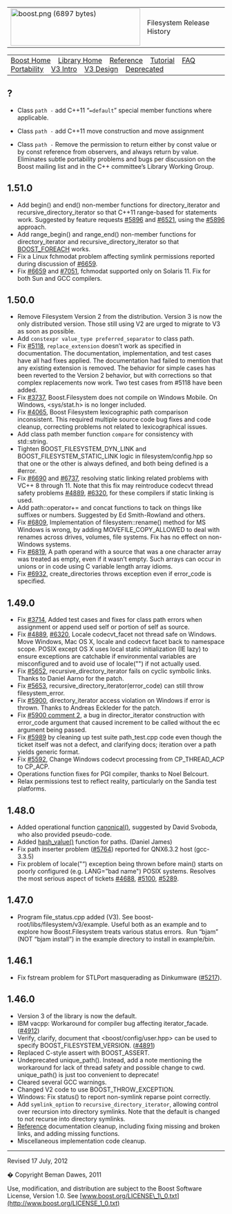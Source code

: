<table><tbody><tr class="odd"><td><a href="../../../index.htm"><img src="../../../boost.png" alt="boost.png (6897 bytes)" width="300" height="86" /></a></td><td>Filesystem Release History</td></tr></tbody></table>

<table><tbody><tr class="odd"><td><a href="../../../index.htm">Boost Home</a>    <a href="index.htm">Library Home</a>    <a href="reference.html">Reference</a>    <a href="tutorial.html">Tutorial</a>    <a href="faq.htm">FAQ</a>    <a href="portability_guide.htm">Portability</a>    <a href="v3.html">V3 Intro</a>    <a href="v3_design.html">V3 Design</a>    <a href="deprecated.html">Deprecated</a>   </td></tr></tbody></table>

?
-

-   Class `path -` add C++11 “`=default`” special member functions where applicable.

-   Class `path -` add C++11 move construction and move assignment

-   Class `path -` Remove the permission to return either by const value or by const reference from observers, and always return by value. Eliminates subtle portability problems and bugs per discussion on the Boost mailing list and in the C++ committee’s Library Working Group.

1.51.0
------

-   Add begin() and end() non-member functions for directory\_iterator and recursive\_directory\_iterator so that C++11 range-based for statements work. Suggested by feature requests [\#5896](https://svn.boost.org/trac/boost/ticket/5896) and [\#6521](https://svn.boost.org/trac/boost/ticket/6521), using the [\#5896](https://svn.boost.org/trac/boost/ticket/5896) approach.
-   Add range\_begin() and range\_end() non-member functions for directory\_iterator and recursive\_directory\_iterator so that [BOOST\_FOREACH](http://www.boost.org/libs/foreach/) works.
-   Fix a Linux fchmodat problem affecting symlink permissions reported during discussion of [\#6659](https://svn.boost.org/trac/boost/ticket/6659).
-   Fix [\#6659](https://svn.boost.org/trac/boost/ticket/6659) and [\#7051](https://svn.boost.org/trac/boost/ticket/7051), fchmodat supported only on Solaris 11. Fix for both Sun and GCC compilers.

1.50.0
------

-   Remove Filesystem Version 2 from the distribution. Version 3 is now the only distributed version. Those still using V2 are urged to migrate to V3 as soon as possible.
-   Add `constexpr value_type preferred_separator` to class path.
-   Fix [\#5118](https://svn.boost.org/trac/boost/ticket/5118), `replace_extension` doesn’t work as specified in documentation. The documentation, implementation, and test cases have all had fixes applied. The documentation had failed to mention that any existing extension is removed. The behavior for simple cases has been reverted to the Version 2 behavior, but with corrections so that complex replacements now work. Two test cases from \#5118 have been added.
-   Fix [\#3737](http://svn.boost.org/trac/boost/ticket/3737), Boost.Filesystem does not compile on Windows Mobile. On Windows, &lt;sys/stat.h&gt; is no longer included.
-   Fix [\#4065](https://svn.boost.org/trac/boost/ticket/4065), Boost Filesystem lexicographic path comparison inconsistent. This required multiple source code bug fixes and code cleanup, correcting problems not related to lexicographical issues.
-   Add class path member function `compare` for consistency with std::string.
-   Tighten BOOST\_FILESYSTEM\_DYN\_LINK and BOOST\_FILESYSTEM\_STATIC\_LINK logic in filesystem/config.hpp so that one or the other is always defined, and both being defined is a \#error.
-   Fix [\#6690](http://svn.boost.org/trac/boost/ticket/6690) and [\#6737](http://svn.boost.org/trac/boost/ticket/6737), resolving static linking related problems with VC++ 8 through 11. Note that this fix may reintroduce codecvt thread safety problems [\#4889](http://svn.boost.org/trac/boost/ticket/4889), [\#6320](http://svn.boost.org/trac/boost/ticket/6320), for these compilers if static linking is used.
-   Add path::operator+= and concat functions to tack on things like suffixes or numbers. Suggested by Ed Smith-Rowland and others.
-   Fix [\#6809](http://svn.boost.org/trac/boost/ticket/6809), Implementation of filesystem::rename() method for MS Windows is wrong, by adding MOVEFILE\_COPY\_ALLOWED to deal with renames across drives, volumes, file systems. Fix has no effect on non-Windows systems.
-   Fix [\#6819](http://svn.boost.org/trac/boost/ticket/6819), A path operand with a source that was a one character array was treated as empty, even if it wasn’t empty. Such arrays can occur in unions or in code using C variable length array idioms.
-   Fix [\#6932](http://svn.boost.org/trac/boost/ticket/6932), create\_directories throws exception even if error\_code is specified.

1.49.0
------

-   Fix [\#3714](https://svn.boost.org/trac/boost/ticket/3714), Added test cases and fixes for class path errors when assignment or append used self or portion of self as source.
-   Fix [\#4889](https://svn.boost.org/trac/boost/ticket/4889), [\#6320](https://svn.boost.org/trac/boost/ticket/6320), Locale codecvt\_facet not thread safe on Windows. Move Windows, Mac OS X, locale and codecvt facet back to namespace scope. POSIX except OS X uses local static initialization (IE lazy) to ensure exceptions are catchable if environmental variables are misconfigured and to avoid use of locale("") if not actually used.
-   Fix [\#5652](https://svn.boost.org/trac/boost/ticket/5652), recursive\_directory\_iterator fails on cyclic symbolic links. Thanks to Daniel Aarno for the patch.
-   Fix [\#5653](https://svn.boost.org/trac/boost/ticket/5653), recursive\_directory\_iterator(error\_code) can still throw filesystem\_error.
-   Fix [\#5900](https://svn.boost.org/trac/boost/ticket/5900), directory\_iterator access violation on Windows if error is thrown. Thanks to Andreas Eckleder for the patch.
-   Fix [\#5900 comment 2](https://svn.boost.org/trac/boost/ticket/5900#comment:2), a bug in director\_iterator construction with error\_code argument that caused increment to be called without the ec argument being passed.
-   Fix [\#5989](https://svn.boost.org/trac/boost/ticket/5900) by cleaning up test suite path\_test.cpp code even though the ticket itself was not a defect, and clarifying docs; iteration over a path yields generic format.
-   Fix [\#5592](https://svn.boost.org/trac/boost/ticket/5592), Change Windows codecvt processing from CP\_THREAD\_ACP to CP\_ACP.
-   Operations function fixes for PGI compiler, thanks to Noel Belcourt.
-   Relax permissions test to reflect reality, particularly on the Sandia test platforms.

1.48.0
------

-   Added operational function [canonical()](reference.html#canonical), suggested by David Svoboda, who also provided pseudo-code.
-   Added [hash\_value()](reference.html#hash_value) function for paths. (Daniel James)
-   Fix path inserter problem ([\#5764](https://svn.boost.org/trac/boost/ticket/5764)) reported for QNX6.3.2 host (gcc-3.3.5)
-   Fix problem of locale("“) exception being thrown before main() starts on poorly configured (e.g. LANG=”bad name") POSIX systems. Resolves the most serious aspect of tickets [\#4688](https://svn.boost.org/trac/boost/ticket/4688), [\#5100](https://svn.boost.org/trac/boost/ticket/5100), [\#5289](https://svn.boost.org/trac/boost/ticket/5289).

1.47.0
------

-   Program file\_status.cpp added (V3). See boost-root/libs/filesystem/v3/example. Useful both as an example and to explore how Boost.Filesystem treats various status errors.  Run “bjam” (NOT “bjam install”) in the example directory to install in example/bin.

1.46.1
------

-   Fix fstream problem for STLPort masquerading as Dinkumware ([\#5217](https://svn.boost.org/trac/boost/ticket/5217)).

1.46.0
------

-   Version 3 of the library is now the default.
-   IBM vacpp: Workaround for compiler bug affecting iterator\_facade. ([\#4912](https://svn.boost.org/trac/boost/ticket/4912))
-   Verify, clarify, document that &lt;boost/config/user.hpp&gt; can be used to specify BOOST\_FILESYSTEM\_VERSION. ([\#4891](https://svn.boost.org/trac/boost/ticket/4891))
-   Replaced C-style assert with BOOST\_ASSERT.
-   Undeprecated unique\_path(). Instead, add a note mentioning the workaround for lack of thread safety and possible change to cwd. unique\_path() is just too convenient to deprecate!
-   Cleared several GCC warnings.
-   Changed V2 code to use BOOST\_THROW\_EXCEPTION.
-   Windows: Fix status() to report non-symlink reparse point correctly.
-   Add `symlink_option` to `recursive_directory_iterator`, allowing control over recursion into directory symlinks. Note that the default is changed to not recurse into directory symlinks.
-   [Reference](reference.html) documentation cleanup, including fixing missing and broken links, and adding missing functions.
-   Miscellaneous implementation code cleanup.

------------------------------------------------------------------------

Revised 17 July, 2012

� Copyright Beman Dawes, 2011

Use, modification, and distribution are subject to the Boost Software License, Version 1.0. See [www.boost.org/LICENSE\_1\_0.txt](http://www.boost.org/LICENSE_1_0.txt)
